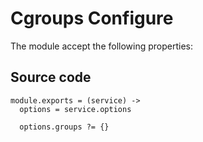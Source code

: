 
# Cgroups Configure

The module accept the following properties:

## Source code

    module.exports = (service) ->
      options = service.options

      options.groups ?= {}
